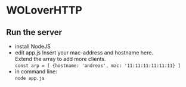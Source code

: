 # WOLoverHTTP

## Run the server
- install NodeJS
- edit app.js
Insert your mac-address and hostname here.  
Extend the array to add more clients.  
`const arp = [
{hostname: 'andreas', mac: '11:11:11:11:11:11}
]`
- in command line:  
`node app.js`
